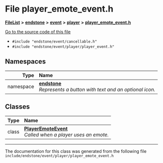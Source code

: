 

# File player\_emote\_event.h



[**FileList**](files.md) **>** [**endstone**](dir_6cf277b678674f97c7a2b6b3b2447b33.md) **>** [**event**](dir_f1d783c0ad83ee143d16e768ebca51c8.md) **>** [**player**](dir_7c05c37b25e9c9eccd9c63c2d313ba28.md) **>** [**player\_emote\_event.h**](player__emote__event_8h.md)

[Go to the source code of this file](player__emote__event_8h_source.md)



* `#include "endstone/event/cancellable.h"`
* `#include "endstone/event/player/player_event.h"`













## Namespaces

| Type | Name |
| ---: | :--- |
| namespace | [**endstone**](namespaceendstone.md) <br>_Represents a button with text and an optional icon._  |


## Classes

| Type | Name |
| ---: | :--- |
| class | [**PlayerEmoteEvent**](classendstone_1_1PlayerEmoteEvent.md) <br>_Called when a player uses an emote._  |



















































------------------------------
The documentation for this class was generated from the following file `include/endstone/event/player/player_emote_event.h`

